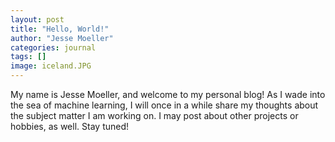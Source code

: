 ```yaml
---
layout: post
title: "Hello, World!"
author: "Jesse Moeller"
categories: journal
tags: []
image: iceland.JPG
---
```


My name is Jesse Moeller, and welcome to my personal blog! As I wade into the sea of machine learning, I will once in a while share my thoughts about the subject matter I am working on. I may post about other projects or hobbies, as well. Stay tuned!